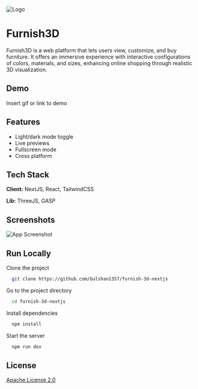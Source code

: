 ![Logo](https://dev-to-uploads.s3.amazonaws.com/uploads/articles/th5xamgrr6se0x5ro4g6.png)

# Furnish3D

Furnish3D is a web platform that lets users view, customize, and buy furniture. It offers an immersive experience with interactive configurations of colors, materials, and sizes, enhancing online shopping through realistic 3D visualization.

## Demo

Insert gif or link to demo

## Features

- Light/dark mode toggle
- Live previews
- Fullscreen mode
- Cross platform

## Tech Stack

**Client:** NextJS, React, TailwindCSS

**Lib:** ThreeJS, GASP

## Screenshots

![App Screenshot](https://via.placeholder.com/468x300?text=App+Screenshot+Here)

## Run Locally

Clone the project

```bash
  git clone https://github.com/Gulshan1357/furnish-3d-nextjs
```

Go to the project directory

```bash
  cd furnish-3d-nextjs
```

Install dependencies

```bash
  npm install
```

Start the server

```bash
  npm run dev
```

## License

[Apache License 2.0](https://github.com/Gulshan1357/furnish-3d-nextjs/blob/master/LICENSE)
